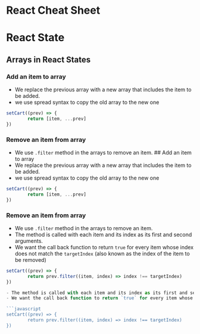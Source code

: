 # React Cheat Sheet

# React State
## Arrays in React States
### Add an item to array
- We replace the previous array with a new array that includes the item to be added.
- we use spread syntax to copy the old array to the new one

```javascript
setCart((prev) => {
        return [item, ...prev]
})
``` 

### Remove an item from array
- We use `.filter` method in the arrays to remove an item. ## Add an item to array
- We replace the previous array with a new array that includes the item to be added.
- we use spread syntax to copy the old array to the new one

```javascript
setCart((prev) => {
        return [item, ...prev]
})
``` 

### Remove an item from array
- We use `.filter` method in the arrays to remove an item. 
- The method is called with each item and its index as its first and second arguments. 
- We want the call back function to return `true` for every item whose index does not match the `targetIndex` (also known as the index of the item to be removed)

```javascript
setCart((prev) => {
        return prev.filter((item, index) => index !== targetIndex)
})

- The method is called with each item and its index as its first and second arguments. 
- We want the call back function to return `true` for every item whose index does not match the `targetIndex` (also known as the index of the item to be removed)

```javascript
setCart((prev) => {
        return prev.filter((item, index) => index !== targetIndex)
})
                                                                                                                                                                                                                                                                                                                                                                                         
